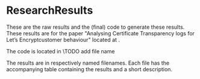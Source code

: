 # ResearchResults
These are the raw results and the (final) code to generate these results. These results are for the paper "Analysing Certificate Transparency logs for Let’s Encryptcustomer behaviour" located at <insert link>.

The code is located in
\\TODO add file name

The results are in respectively named filenames. Each file has the accompanying table containing the results and a short description.
